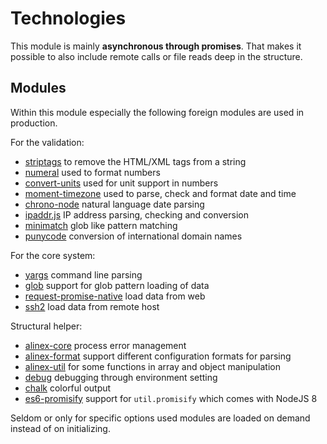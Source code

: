 # Technologies

This module is mainly __asynchronous through promises__. That makes it possible to
also include remote calls or file reads deep in the structure.


## Modules

Within this module especially the following foreign modules are used in production.

For the validation:
- [striptags](https://github.com/ericnorris/striptags/blob/master/README.md)
  to remove the HTML/XML tags from a string
- [numeral](http://numeraljs.com/)
  used to format numbers
- [convert-units](https://github.com/ben-ng/convert-units)
  used for unit support in numbers
- [moment-timezone](https://momentjs.com/)
  used to parse, check and format date and time
- [chrono-node](https://www.npmjs.com/package/chrono-node)
  natural language date parsing
- [ipaddr.js](https://www.npmjs.com/package/ipaddr.js)
  IP address parsing, checking and conversion
- [minimatch](https://www.npmjs.com/search?q=minimatch)
  glob like pattern matching
- [punycode](https://www.npmjs.com/package/punycode)
  conversion of international domain names

For the core system:
- [yargs](http://yargs.js.org/)
  command line parsing
- [glob](https://www.npmjs.com/search?q=glob)
  support for glob pattern loading of data
- [request-promise-native](https://github.com/request/request-promise-native/blob/master/README.md)
  load data from web
- [ssh2](https://www.npmjs.com/package/ssh2)
  load data from remote host

Structural helper:
- [alinex-core](http://alinex.github.io/node-alinex/README.md.html)
  process error management
- [alinex-format](http://alinex.github.io/node-util/README.md.html)
  support different configuration formats for parsing
- [alinex-util](http://alinex.github.io/node-util/README.md.html)
  for some functions in array and object manipulation
- [debug](https://www.npmjs.com/search?q=debug)
  debugging through environment setting
- [chalk](https://www.npmjs.com/package/chalk)
  colorful output
- [es6-promisify](https://www.npmjs.com/package/es6-promisify)
  support for `util.promisify` which comes with NodeJS 8

Seldom or only for specific options used modules are loaded on demand instead of on initializing.
